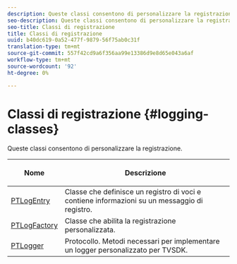 ```yaml
---
description: Queste classi consentono di personalizzare la registrazione.
seo-description: Queste classi consentono di personalizzare la registrazione.
seo-title: Classi di registrazione
title: Classi di registrazione
uuid: b40dc619-0a52-477f-9879-56f75ab0c31f
translation-type: tm+mt
source-git-commit: 557f42cd9a6f356aa99e13386d9e8d65e043a6af
workflow-type: tm+mt
source-wordcount: '92'
ht-degree: 0%

---
```



# Classi di registrazione {#logging-classes}

Queste classi consentono di personalizzare la registrazione.

<table frame="all" colsep="1" rowsep="1" id="table_389797D3CEF14EA2862E0B20C6E6CC41"> 
 <thead> 
  <tr rowsep="1"> 
   <th colname="1" class="entry"> <p>Nome </p> </th> 
   <th colname="2" class="entry"> <p>Descrizione </p> </th> 
  </tr> 
 </thead>
 <tbody> 
  <tr rowsep="1"> 
   <td colname="1" rowsep="0"> <a href="https://help.adobe.com/en_US/primetime/api/psdk/appledoc/Classes/PTLogEntry.html" format="html" scope="external"> PTLogEntry</a> </td> 
   <td colname="2" rowsep="0"> Classe che definisce un registro di voci e contiene informazioni su un messaggio di registro. </td> 
  </tr> 
  <tr rowsep="1"> 
   <td colname="1"> <a href="https://help.adobe.com/en_US/primetime/api/psdk/appledoc/Classes/PTLogFactory.html" format="html" scope="external"> PTLogFactory</a> </td> 
   <td colname="2"> Classe che abilita la registrazione personalizzata.</td> 
  </tr> 
  <tr rowsep="1"> 
   <td colname="1"> <a href="https://help.adobe.com/en_US/primetime/api/psdk/appledoc/Protocols/PTLogger.html" format="html" scope="external"> PTLogger</a> </td> 
   <td colname="2"> Protocollo. Metodi necessari per implementare un logger personalizzato per TVSDK. </td> 
  </tr> 
 </tbody> 
</table>